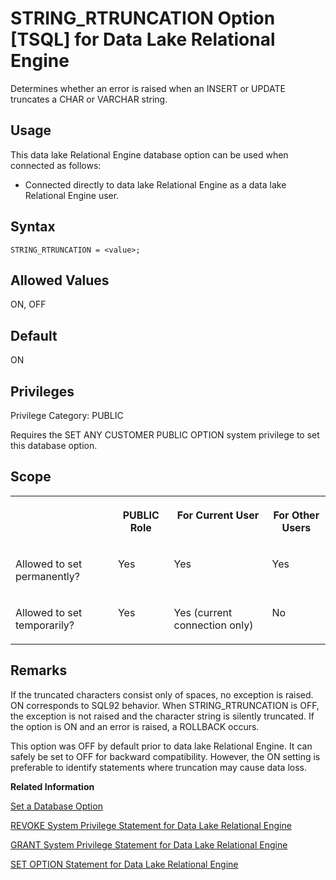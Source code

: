 <!-- loioa6571caf84f210159246b755dd4c1d74 -->

# STRING\_RTRUNCATION Option \[TSQL\] for Data Lake Relational Engine

Determines whether an error is raised when an INSERT or UPDATE truncates a CHAR or VARCHAR string.



<a name="loioa6571caf84f210159246b755dd4c1d74__section_d3p_24q_znb"/>

## Usage

This data lake Relational Engine database option can be used when connected as follows:

-   Connected directly to data lake Relational Engine as a data lake Relational Engine user.



<a name="loioa6571caf84f210159246b755dd4c1d74__section_zx3_g24_hrb"/>

## Syntax

```
STRING_RTRUNCATION = <value>;
```



<a name="loioa6571caf84f210159246b755dd4c1d74__iq_refso_953"/>

## Allowed Values

ON, OFF



<a name="loioa6571caf84f210159246b755dd4c1d74__iq_refso_954"/>

## Default

ON



<a name="loioa6571caf84f210159246b755dd4c1d74__section_k3c_gxb_3qb"/>

## Privileges

Privilege Category: PUBLIC

Requires the SET ANY CUSTOMER PUBLIC OPTION system privilege to set this database option.



<a name="loioa6571caf84f210159246b755dd4c1d74__iq_refso_325"/>

## Scope


<table>
<tr>
<th valign="top">

 

</th>
<th valign="top">

PUBLIC Role

</th>
<th valign="top">

For Current User

</th>
<th valign="top">

For Other Users

</th>
</tr>
<tr>
<td valign="top">

Allowed to set permanently?

</td>
<td valign="top">

Yes

</td>
<td valign="top">

Yes

</td>
<td valign="top">

Yes

</td>
</tr>
<tr>
<td valign="top">

Allowed to set temporarily?

</td>
<td valign="top">

Yes

</td>
<td valign="top">

Yes \(current connection only\)

</td>
<td valign="top">

No

</td>
</tr>
</table>



<a name="loioa6571caf84f210159246b755dd4c1d74__iq_refso_955"/>

## Remarks

If the truncated characters consist only of spaces, no exception is raised. ON corresponds to SQL92 behavior. When STRING\_RTRUNCATION is OFF, the exception is not raised and the character string is silently truncated. If the option is ON and an error is raised, a ROLLBACK occurs.

This option was OFF by default prior to data lake Relational Engine. It can safely be set to OFF for backward compatibility. However, the ON setting is preferable to identify statements where truncation may cause data loss.

**Related Information**  


[Set a Database Option](set-a-database-option-0dcb893.md "You set options with the SET OPTION statement.")

[REVOKE System Privilege Statement for Data Lake Relational Engine](../080-sql-statements/revoke-system-privilege-statement-for-data-lake-relational-engine-a3eadda.md "Removes specific system privileges from specific users and the right to administer the privilege.")

[GRANT System Privilege Statement for Data Lake Relational Engine](../080-sql-statements/grant-system-privilege-statement-for-data-lake-relational-engine-a3dfcb0.md "Grants specific system privileges to users or roles, with or without administrative rights.")

[SET OPTION Statement for Data Lake Relational Engine](../080-sql-statements/set-option-statement-for-data-lake-relational-engine-a625da7.md "Changes options that affect the behavior of the database and its compatibility with Transact-SQL. Setting the value of an option can change the behavior for all users or an individual user, in either a temporary or permanent scope.")

